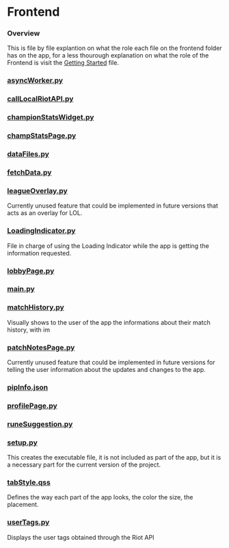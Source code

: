 # Frontend
### Overview
This is file by file explantion on what the role each file on the frontend folder has on the app, for a less thourough explanation on what the role of the Frontend is visit the [Getting Started](./Technical.md#AppFrontend) file.
### [asyncWorker.py](/exeFrontend/asyncWorker.py)
### [callLocalRiotAPI.py](/exeFrontend/callLocalRiotAPI.py)
### [championStatsWidget.py](/exeFrontend/championStatsWidget.py)
### [champStatsPage.py](/exeFrontend/champStatsPage.py)
### [dataFiles.py](/exeFrontend/dataFiles.py)
### [fetchData.py](/exeFrontend/fetchData.py)
### [leagueOverlay.py](/exeFrontend/leagueOverlay.py)
Currently unused feature that could be implemented in future versions that acts as an overlay for LOL.
### [LoadingIndicator.py](/exeFrontend/LoadingIndicator.py)
File in charge of using the Loading Indicator while the app is getting the information requested.
### [lobbyPage.py](/exeFrontend/lobbyPage.py)
### [main.py](/exeFrontend/main.py)

### [matchHistory.py](/exeFrontend/matchHistory.py)
Visually shows to the user of the app the informations about their match history, with im
### [patchNotesPage.py](/exeFrontend/patchNotesPage.py)
Currently unused feature that could be implemented in future versions for telling the user information about the updates and changes to the app.
### [pipInfo.json](/exeFrontend/pipInfo.json)
### [profilePage.py](/exeFrontend/profilePage.py)
### [runeSuggestion.py](/exeFrontend/runeSuggestion.py)
### [setup.py](/exeFrontend/setup.py)
This creates the executable file, it is not included as part of the app, but it is a necessary part for the current version of the project.
### [tabStyle.qss](/exeFrontend/tabStyle.qss)
Defines the way each part of the app looks, the color the size, the placement.
### [userTags.py](/exeFrontend/userTags.py)
Displays the user tags obtained through the Riot API